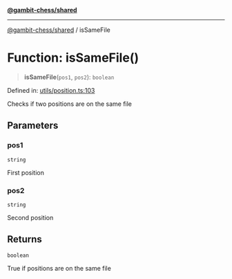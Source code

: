[**@gambit-chess/shared**](../README.md)

***

[@gambit-chess/shared](../globals.md) / isSameFile

# Function: isSameFile()

> **isSameFile**(`pos1`, `pos2`): `boolean`

Defined in: [utils/position.ts:103](https://github.com/cango91/gambit-chess/blob/b8ea13e4976c99c29d095eae7bc504b86f9add51/shared/src/utils/position.ts#L103)

Checks if two positions are on the same file

## Parameters

### pos1

`string`

First position

### pos2

`string`

Second position

## Returns

`boolean`

True if positions are on the same file
